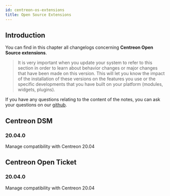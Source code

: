 ```yaml
---
id: centreon-os-extensions
title: Open Source Extensions
---
```


## Introduction

You can find in this chapter all changelogs concerning **Centreon Open Source extensions**.

> It is very important when you update your system to refer to this section in
> order to learn about behavior changes or major changes that have been made on
> this version. This will let you know the impact of the installation of these
> versions on the features you use or the specific developments that you have
> built on your platform (modules, widgets, plugins).

If you have any questions relating to the content of the notes, you can ask your
questions on our [github](https://github.com/centreon/centreon).

## Centreon DSM

### 20.04.0

Manage compatibility with Centreon 20.04

## Centreon Open Ticket

### 20.04.0

Manage compatibility with Centreon 20.04
